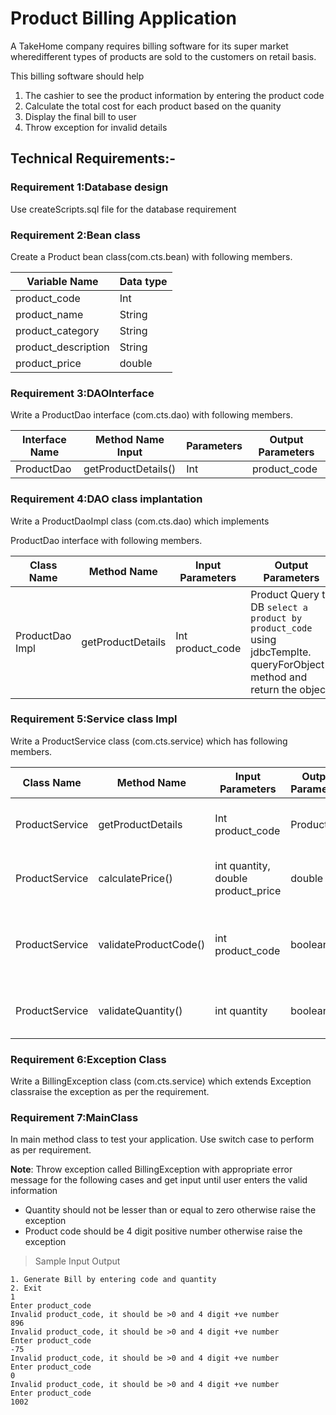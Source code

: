 # Product Billing Application

A TakeHome company requires billing software for its super market wheredifferent types of products are sold to the customers on retail basis.

This billing software should help

1. The cashier to see the product information by entering the product code
2. Calculate the total cost for each product based on the quanity
3. Display the final bill to user
4. Throw exception for invalid details


## Technical Requirements:-

### Requirement 1:Database design

Use createScripts.sql file for the database requirement

### Requirement 2:Bean class

Create a Product bean class(com.cts.bean) with following members.

| Variable Name | Data type |
| ------------- | --------- |
| product_code | Int |
| product_name | String |
| product_category | String |
| product_description | String |
| product_price | double |

### Requirement 3:DAOInterface

Write a ProductDao interface (com.cts.dao) with following members.

| Interface Name | Method Name Input | Parameters | Output Parameters |
| -------------- | ----------------- | ---------- | ----------------- |
| ProductDao | getProductDetails() | Int | product_code | Product |

### Requirement 4:DAO class implantation

Write a ProductDaoImpl class (com.cts.dao) which implements

ProductDao interface with following members.

| Class Name | Method Name | Input Parameters | Output Parameters | Logic |
| ---------- | ----------- | ---------------- | ----------------- | ----- |
| ProductDao Impl | getProductDetails | Int product_code | Product Query to DB `select a product by product_code` using jdbcTemplte.<br>queryForObject() method and return the object. |

### Requirement 5:Service class Impl

Write a ProductService class (com.cts.service) which has following members.

| Class Name | Method Name | Input Parameters | Output Parameters | Logic |
| ---------- | ----------- | ---------------- | ----------------- | ----- |
| ProductService | getProductDetails | Int product_code | Product | Invoke the ProductDao getProductDetails() return the object. |
| ProductService | calculatePrice() | int quantity, double product_price | double | Use quantity and pricecalculate the total amountand return the value. |
| ProductService | validateProductCode() | int product_code | boolean | Check product_codeshould be > 0 and 4 digitnumber return true else return false | 
| ProductService | validateQuantity() | int quantity | boolean | Check quantity should be>0 return true else return false |

### Requirement 6:Exception Class

Write a BillingException class (com.cts.service) which extends Exception classraise
the exception as per the requirement.

### Requirement 7:MainClass

In main method class to test your application. Use switch case to perform as per
requirement.

**Note**: Throw exception called BillingException with appropriate error message for the
following cases and get input until user enters the valid information

- Quantity should not be lesser than or equal to zero otherwise raise the exception
- Product code should be 4 digit positive number otherwise raise the exception

> Sample Input Output

    1. Generate Bill by entering code and quantity
    2. Exit
    1
    Enter product_code
    Invalid product_code, it should be >0 and 4 digit +ve number
    896
    Invalid product_code, it should be >0 and 4 digit +ve number
    Enter product_code
    -75
    Invalid product_code, it should be >0 and 4 digit +ve number
    Enter product_code
    0
    Invalid product_code, it should be >0 and 4 digit +ve number
    Enter product_code
    1002